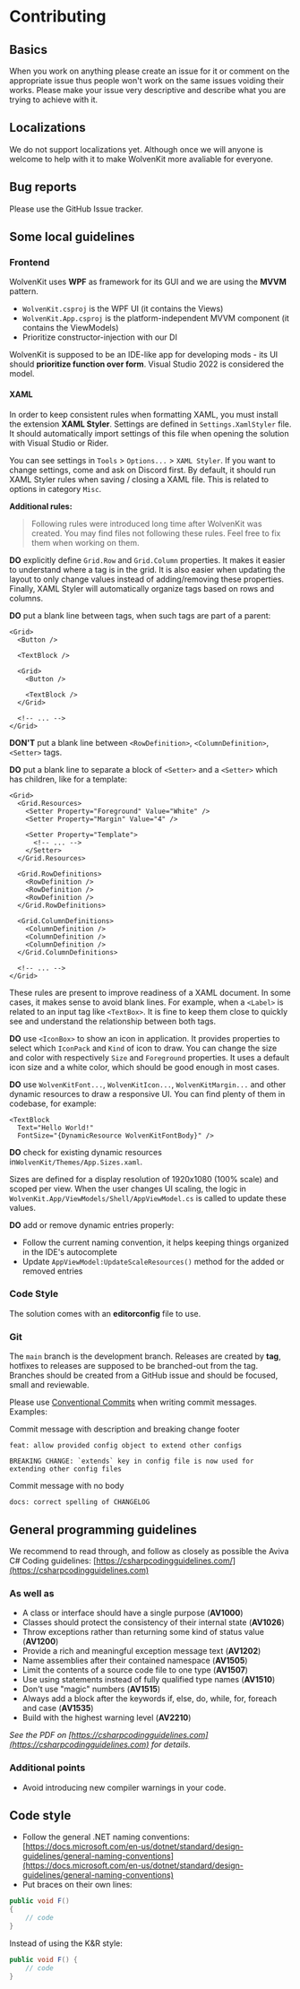 # Contributing

## Basics

When you work on anything please create an issue for it or comment on the appropriate issue thus people won't work on the same issues voiding their works.
Please make your issue very descriptive and describe what you are trying to achieve with it.

## Localizations

We do not support localizations yet. Although once we will anyone is welcome to help with it to make WolvenKit more avaliable for everyone.

## Bug reports

Please use the GitHub Issue tracker.

## Some local guidelines

### Frontend

WolvenKit uses **WPF** as framework for its GUI and we are using the **MVVM** pattern.

* `WolvenKit.csproj` is the WPF UI (it contains the Views)
* `WolvenKit.App.csproj` is the platform-independent MVVM component (it contains the ViewModels)
* Prioritize constructor-injection with our DI

WolvenKit is supposed to be an IDE-like app for developing mods - its UI should **prioritize function over form**. Visual Studio 2022 is considered the model.

#### XAML
In order to keep consistent rules when formatting XAML, you must install the
extension **XAML Styler**. Settings are defined in `Settings.XamlStyler` file.
It should automatically import settings of this file when opening the solution
with Visual Studio or Rider.

You can see settings in `Tools` > `Options...` > `XAML Styler`. If you want to
change settings, come and ask on Discord first. By default, it should run XAML
Styler rules when saving / closing a XAML file. This is related to options in
category `Misc`.

**Additional rules:**
> Following rules were introduced long time after WolvenKit was created. You
> may find files not following these rules. Feel free to fix them when working
> on them.

**DO** explicitly define `Grid.Row` and `Grid.Column` properties. It makes it
easier to understand where a tag is in the grid. It is also easier when
updating the layout to only change values instead of adding/removing these
properties. Finally, XAML Styler will automatically organize tags based on
rows and columns.

**DO** put a blank line between tags, when such tags are part of a parent:
```xaml
<Grid>
  <Button />

  <TextBlock />

  <Grid>
    <Button />

    <TextBlock />
  </Grid>

  <!-- ... -->
</Grid>
```

**DON'T** put a blank line between `<RowDefinition>`, `<ColumnDefinition>`,
`<Setter>` tags.

**DO** put a blank line to separate a block of `<Setter>` and
a `<Setter>` which has children, like for a template:
```xaml
<Grid>
  <Grid.Resources>
    <Setter Property="Foreground" Value="White" />
    <Setter Property="Margin" Value="4" />

    <Setter Property="Template">
      <!-- ... -->
    </Setter>
  </Grid.Resources>

  <Grid.RowDefinitions>
    <RowDefinition />
    <RowDefinition />
    <RowDefinition />
  </Grid.RowDefinitions>

  <Grid.ColumnDefinitions>
    <ColumnDefinition />
    <ColumnDefinition />
    <ColumnDefinition />
  </Grid.ColumnDefinitions>

  <!-- ... -->
</Grid>
```

These rules are present to improve readiness of a XAML document. In some
cases, it makes sense to avoid blank lines. For example, when a `<Label>` is
related to an input tag like `<TextBox>`. It is fine to keep them close to
quickly see and understand the relationship between both tags.

**DO** use `<IconBox>` to show an icon in application. It provides properties
to select which `IconPack` and `Kind` of icon to draw. You can change the size
and color with respectively `Size` and `Foreground` properties. It uses a
default icon size and a white color, which should be good enough in most cases.

**DO** use `WolvenKitFont...`, `WolvenKitIcon...`, `WolvenKitMargin...` and
other dynamic resources to draw a responsive UI. You can find plenty of them in
codebase, for example:
```xaml
<TextBlock
  Text="Hello World!"
  FontSize="{DynamicResource WolvenKitFontBody}" />
```

**DO** check for existing dynamic resources in`WolvenKit/Themes/App.Sizes.xaml`.

Sizes are defined for a display resolution of 1920x1080 (100% scale) and scoped
per view.
When the user changes UI scaling, the logic in `WolvenKit.App/ViewModels/Shell/AppViewModel.cs`
is called to update these values.

**DO** add or remove dynamic entries properly:
* Follow the current naming convention, it helps keeping things organized in
the IDE's autocomplete
* Update `AppViewModel:UpdateScaleResources()` method for the added or removed entries

### Code Style

The solution comes with an **editorconfig** file to use.

### Git

The `main` branch is the development branch. Releases are created by **tag**, hotfixes to releases are supposed to be branched-out from the tag. Branches should be created from a GitHub issue and should be focused, small and reviewable.

Please use [Conventional Commits](https://www.conventionalcommits.org/en/v1.0.0/#summary) when writing commit messages. Examples:

Commit message with description and breaking change footer
```
feat: allow provided config object to extend other configs

BREAKING CHANGE: `extends` key in config file is now used for extending other config files
```

Commit message with no body
```
docs: correct spelling of CHANGELOG
```


## General programming guidelines

We recommend to read through, and follow as closely as possible the Aviva C# Coding guidelines: [https://csharpcodingguidelines.com/](https://csharpcodingguidelines.com)

### As well as

* A class or interface should have a single purpose (**AV1000**)
* Classes should protect the consistency of their internal state (**AV1026**)
* Throw exceptions rather than returning some kind of status value (**AV1200**)
* Provide a rich and meaningful exception message text (**AV1202**)
* Name assemblies after their contained namespace (**AV1505**)
* Limit the contents of a source code file to one type (**AV1507**)
* Use using statements instead of fully qualified type names (**AV1510**)
* Don't use "magic" numbers (**AV1515**)
* Always add a block after the keywords if, else, do, while, for, foreach and case (**AV1535**)
* Build with the highest warning level (**AV2210**)

*See the PDF on [https://csharpcodingguidelines.com](https://csharpcodingguidelines.com) for details.*

### Additional points

* Avoid introducing new compiler warnings in your code.

## Code style

* Follow the general .NET naming conventions: [https://docs.microsoft.com/en-us/dotnet/standard/design-guidelines/general-naming-conventions](https://docs.microsoft.com/en-us/dotnet/standard/design-guidelines/general-naming-conventions)
* Put braces on their own lines:

```csharp
public void F()
{
    // code
}
```

Instead of using the K&R style:

```csharp
public void F() {
    // code
}
```
